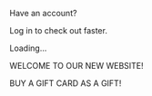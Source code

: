 Have an account?

Log in to check out faster.


Loading...

WELCOME TO OUR NEW WEBSITE!

BUY A GIFT CARD AS A GIFT!